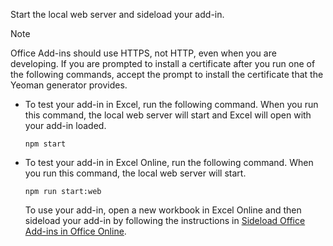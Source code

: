 
Start the local web server and sideload your add-in.

> [!NOTE]
> Office Add-ins should use HTTPS, not HTTP, even when you are developing. If you are prompted to install a certificate after you run one of the following commands, accept the prompt to install the certificate that the Yeoman generator provides. 

- To test your add-in in Excel, run the following command. When you run this command, the local web server will start and Excel will open with your add-in loaded.

    ```command&nbsp;line
    npm start
    ```

- To test your add-in in Excel Online, run the following command. When you run this command, the local web server will start.

    ```command&nbsp;line
    npm run start:web
    ```

    To use your add-in, open a new workbook in Excel Online and then sideload your add-in by following the instructions in [Sideload Office Add-ins in Office Online](../testing/sideload-office-add-ins-for-testing.md#sideload-an-office-add-in-in-office-online).

